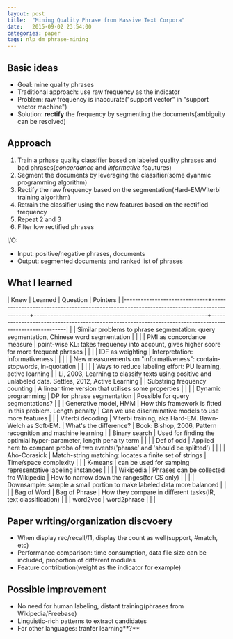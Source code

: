 ```yaml
---
layout: post
title:  "Mining Quality Phrase from Massive Text Corpora"
date:   2015-09-02 23:54:00
categories: paper
tags: nlp dm phrase-mining
---
```



## Basic ideas
- Goal: mine quality phrases
- Traditional approach: use raw frequency as the indicator
- Problem: raw frequency is inaccurate("support vector" in "support vector machine")
- Solution: **rectify** the frequency by segmenting the documents(ambiguity can be resolved)

## Approach

1. Train a prhase quality classifier based on labeled quality phrases and bad phrases(*concordance* and *informative* feautures)
2. Segment the documents by leveraging the classifier(some dyanmic programming algorithm)
3. Rectify the raw frequency based on the segmentation(Hard-EM/Viterbi training algorithm)
4. Retrain the classifier using the new features based on the rectified frequency
5. Repeat 2 and 3
6. Filter low rectified phrases

I/O:

- Input: positive/negative phrases, documents
- Output: segmented documents and ranked list of phrases


## What I learned


| Knew                         | Learned                                                                                   | Question                                                     | Pointers                                                                                               |
|------------------------------+-------------------------------------------------------------------------------------------+--------------------------------------------------------------+--------------------------------------------------------------------------------------------------------|
|                              | Similar problems to phrase segmentation: query segmentation, Chinese word segmentation    |                                                              |                                                                                                        |
| PMI as concordance measure   | point-wise KL: takes frequency into account, gives higher score for more frequent phrases |                                                              |                                                                                                        |
| IDF as weighting             | Interpretation: informativeness                                                           |                                                              |                                                                                                        |
|                              | New measurements on "informativeness": contain-stopwords, in-quotation                    |                                                              |                                                                                                        |
|                              | Ways to reduce labeling effort: PU learning, active learning                              |                                                              | Li, 2003, Learning to classify texts using positive and unlabeled data. Settles, 2012, Active Learning |
| Substring frequency counting | A linear time version that utilises some properties                                       |                                                              |                                                                                                        |
| Dynamic programming          | DP for phrase segmentation                                                                | Possible for query segmentations?                            |                                                                                                        |
| Generative model, HMM        | How this framework is fitted in this problem. Length penalty                              | Can we use discriminative models to use more features   |                                                                                                        |
| Viterbi decoding             | Viterbi training, aka Hard-EM. Bawn-Welch as Soft-EM.                                     | What's the difference?                                       | Book: Bishop, 2006, Pattern recognition and machine learning                                           |
| Binary search                | Used for finding the optimial hyper-parameter, length penalty term                        |                                                              |                                                                                                        |
| Def of odd                   | Applied here to compare proba of two events('phrase' and 'should be splitted')            |                                                              |                                                                                                        |
| Aho-Corasick                 | Match-string matching: locates a finite set of strings                                    | Time/space complexity                                        |                                                                                                        |
| K-means                      | can be used for samping representative labeling instances                                 |                                                              |                                                                                                        |
| Wikipedia                    | Phrases can be collected fro Wikipedia                                                    | How to narrow down the ranges(for CS only)                   |                                                                                                        |
|                              | Downsample: sample a small portion to make labeled data more balanced                     |                                                              |                                                                                                        |
| Bag of Word                  | Bag of Phrase                                                                             | How they compare in different tasks(IR, text classification) |                                                                                                        |
| word2vec                     | word2phrase                                                                               |                                                              |                                                                                                        |
  



## Paper writing/organization discvoery

- When display rec/recall/f1, display the count as well(support, #match, etc)
- Performance comparison: time consumption, data file size can be included, proportion of different modules
- Feature contribution(weight as the indicator for example) 

## Possible improvement

- No need for human labeling, distant training(phrases from Wikipedia/Freebase)
- Linguistic-rich patterns to extract candidates
- For other languages: tranfer learning**?**